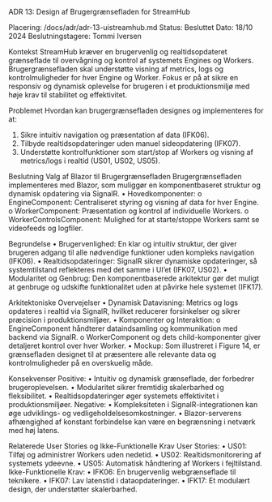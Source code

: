 ADR 13: Design af Brugergrænsefladen for StreamHub

Placering: /docs/adr/adr-13-uistreamhub.md
Status: Besluttet
Dato: 18/10 2024
Beslutningstagere: Tommi Iversen


Kontekst
StreamHub kræver en brugervenlig og realtidsopdateret grænseflade til overvågning og kontrol af systemets Engines og Workers. Brugergrænsefladen skal understøtte visning af metrics, logs og kontrolmuligheder for hver Engine og Worker. Fokus er på at sikre en responsiv og dynamisk oplevelse for brugeren i et produktionsmiljø med høje krav til stabilitet og effektivitet.

Problemet
Hvordan kan brugergrænsefladen designes og implementeres for at:
1.	Sikre intuitiv navigation og præsentation af data (IFK06).
2.	Tilbyde realtidsopdateringer uden manuel sideopdatering (IFK07).
3.	Understøtte kontrolfunktioner som start/stop af Workers og visning af metrics/logs i realtid (US01, US02, US05).

Beslutning
Valg af Blazor til Brugergrænsefladen
Brugergrænsefladen implementeres med Blazor, som muliggør en komponentbaseret struktur og dynamisk opdatering via SignalR.
•	Hovedkomponenter:
o	EngineComponent: Centraliseret styring og visning af data for hver Engine.
o	WorkerComponent: Præsentation og kontrol af individuelle Workers.
o	WorkerControlsComponent: Mulighed for at starte/stoppe Workers samt se videofeeds og logfiler.

Begrundelse
•	Brugervenlighed: En klar og intuitiv struktur, der giver brugeren adgang til alle nødvendige funktioner uden kompleks navigation (IFK06).
•	Realtidsopdateringer: SignalR sikrer dynamiske opdateringer, så systemtilstand reflekteres med det samme i UI’et (IFK07, US02).
•	Modularitet og Genbrug: Den komponentbaserede arkitektur gør det muligt at genbruge og udskifte funktionalitet uden at påvirke hele systemet (IFK17).

Arkitektoniske Overvejelser
•	Dynamisk Datavisning: Metrics og logs opdateres i realtid via SignalR, hvilket reducerer forsinkelser og sikrer præcision i produktionsmiljøer.
•	Komponenter og Interaktion:
o	EngineComponent håndterer dataindsamling og kommunikation med backend via SignalR.
o	WorkerComponent og dets child-komponenter giver detaljeret kontrol over hver Worker.
•	Mockup: Som illustreret i Figure 14, er grænsefladen designet til at præsentere alle relevante data og kontrolmuligheder på en overskuelig måde.

Konsekvenser
Positive:
•	Intuitiv og dynamisk grænseflade, der forbedrer brugeroplevelsen.
•	Modularitet sikrer fremtidig skalerbarhed og fleksibilitet.
•	Realtidsopdateringer øger systemets effektivitet i produktionsmiljøer.
Negative:
•	Kompleksiteten i SignalR-integrationen kan øge udviklings- og vedligeholdelsesomkostninger.
•	Blazor-serverens afhængighed af konstant forbindelse kan være en begrænsning i netværk med høj latens.

Relaterede User Stories og Ikke-Funktionelle Krav
User Stories:
•	US01: Tilføj og administrer Workers uden nedetid.
•	US02: Realtidsmonitorering af systemets ydeevne.
•	US05: Automatisk håndtering af Workers i fejltilstand.
Ikke-Funktionelle Krav:
•	IFK06: En brugervenlig webgrænseflade til teknikere.
•	IFK07: Lav latenstid i dataopdateringer.
•	IFK17: Et modulært design, der understøtter skalerbarhed.








